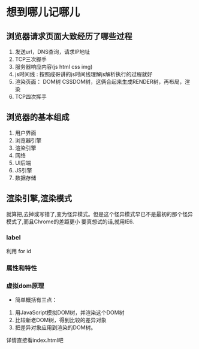 # 想到哪儿记哪儿

## 浏览器请求页面大致经历了哪些过程

1. 发送url，DNS查询，请求IP地址
2. TCP三次握手
3. 服务器响应内容(js html css img)
4. js时间线 : 按照成哥讲的js时间线理解js解析执行的过程就好
5. 渲染页面： DOM树 CSSDOM树，这俩合起来生成RENDER树，再布局，渲染
6. TCP四次挥手


## 浏览器的基本组成

1. 用户界面
2. 浏览器引擎
3. 渲染引擎
4. 网络
5. UI后端
6. JS引擎
7. 数据存储

## 渲染引擎,渲染模式

就算把<!DOCTYPE html>,去掉或写错了,变为怪异模式。但是这个怪异模式早已不是最初的那个怪异模式了,而且Chrome的差距更小
要真想试的话,就用IE6.

### label
利用 for id

### 属性和特性


### 虚拟dom原理

- 简单概括有三点：

1. 用JavaScript模拟DOM树，并渲染这个DOM树
2. 比较新老DOM树，得到比较的差异对象
3. 把差异对象应用到渲染的DOM树。


详情直接看index.html吧
